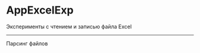 # AppExcelExp
Эксперименты с чтением и записью файла Excel
____________________________________________
Парсинг файлов 

